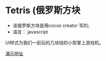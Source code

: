 # Tetris (俄罗斯方块

* 该俄罗斯方块是用cocos creator 写的; 
* 语言： javascript

UI样式为我们一前玩的几块钱的小型掌上游戏机。
	
[演示地址](http://eveaos.com/demo/index.html)
   
